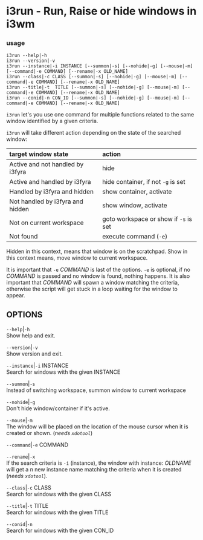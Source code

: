 # i3run - Run, Raise or hide windows in i3wm 

### usage

```text
i3run --help|-h
i3run --version|-v
i3run --instance|-i INSTANCE [--summon|-s] [--nohide|-g] [--mouse|-m] [--command|-e COMMAND] [--rename|-x OLD_NAME]
i3run --class|-c CLASS [--summon|-s] [--nohide|-g] [--mouse|-m] [--command|-e COMMAND] [--rename|-x OLD_NAME]
i3run --title|-t  TITLE [--summon|-s] [--nohide|-g] [--mouse|-m] [--command|-e COMMAND] [--rename|-x OLD_NAME]
i3run --conid|-n CON_ID [--summon|-s] [--nohide|-g] [--mouse|-m] [--command|-e COMMAND] [--rename|-x OLD_NAME]
```

`i3run` let's you use one command for multiple functions
related to the same window identified by a given criteria. 

`i3run` will take different action depending on the state
of the searched window: 

| **target window state**          | **action**
|:---------------------------------|:------------
| Active and not handled by i3fyra | hide
| Active and handled by i3fyra     | hide container, if not `-g` is set
| Handled by i3fyra and hidden     | show container, activate
| Not handled by i3fyra and hidden | show window, activate
| Not on current workspace         | goto workspace or show if `-s` is set
| Not found                        | execute command (`-e`)



Hidden in this context,  means that window is on the
scratchpad. Show in this context means,  move window to
current workspace. 


It is important that `-e` *COMMAND* is last of the options.  `-e` is optional, if no *COMMAND* is passed and no window is found,  nothing happens.  It is also important that *COMMAND* will spawn a window matching the criteria,  otherwise the script will get stuck in a loop waiting for the window to appear.


OPTIONS
-------

`--help`|`-h`  
Show help and exit.

`--version`|`-v`  
Show version and exit.

`--instance`|`-i` INSTANCE  
Search for windows with the given INSTANCE

`--summon`|`-s`  
Instead of switching workspace, summon window to current
workspace

`--nohide`|`-g`  
Don't hide window/container if it's active.

`--mouse`|`-m`  
The window will be placed on the location of the mouse
cursor when it is created or shown. (*needs `xdotool`*) 

`--command`|`-e` COMMAND  

`--rename`|`-x`  
If the search criteria is `-i` (instance), the window with
instance: *OLDNAME* will get a n new instance name matching
the criteria when it is created (*needs `xdotool`*).

`--class`|`-c` CLASS  
Search for windows with the given CLASS

`--title`|`-t` TITLE  
Search for windows with the given TITLE

`--conid`|`-n`  
Search for windows with the given CON_ID



